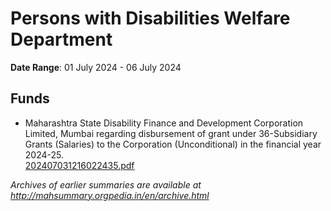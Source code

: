# Persons with Disabilities Welfare Department

**Date Range**: 01 July 2024 - 06 July 2024


## Funds
- Maharashtra State Disability Finance and Development Corporation Limited, Mumbai regarding disbursement of grant under 36-Subsidiary Grants (Salaries) to the Corporation (Unconditional) in the financial year 2024-25.\
  [202407031216022435.pdf](https://gr.maharashtra.gov.in/Site/Upload/Government%20Resolutions/English/202407031216022435.pdf)


*Archives of earlier summaries are available at http://mahsummary.orgpedia.in/en/archive.html*